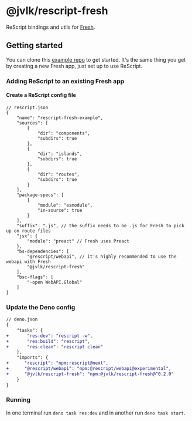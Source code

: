 # @jvlk/rescript-fresh
ReScript bindings and utils for [Fresh](https://fresh.deno.dev/).

## Getting started
You can clone this [example repo](https://github.com/jderochervlk/rescript-fresh-example) to get started. It's the same thing you get by creating a new Fresh app, just set up to use ReScript.

### Adding ReScript to an existing Fresh app
#### Create a ReScript config file
```
// rescript.json
{
    "name": "rescript-fresh-example",
    "sources": [
        {
            "dir": "components",
            "subdirs": true
        },
        {
            "dir": "islands",
            "subdirs": true
        },
        {
            "dir": "routes",
            "subdirs": true
        }
    ],
    "package-specs": [
        {
            "module": "esmodule",
            "in-source": true
        }
    ],
    "suffix": ".js", // the suffix needs to be .js for Fresh to pick up on route files
    "jsx": {
        "module": "preact" // Fresh uses Preact
    },
    "bs-dependencies": [
        "@rescript/webapi", // it's highly recommended to use the webapi with Fresh
        "@jvlk/rescript-fresh"
    ],
    "bsc-flags": [
        "-open WebAPI.Global"
    ]
}
```
### Update the Deno config
```diff
// deno.json
{
    "tasks": {
+       "res:dev": "rescript -w",
+       "res:build": "rescript",
+       "res:clean": "rescript clean"
    },
    "imports": {
+      "rescript": "npm:rescript@next",
+      "@rescript/webapi": "npm:@rescript/webapi@experimental",
+      "@jvlk/rescript-fresh": "npm:@jvlk/rescript-fresh@^0.2.0"
    }
}
```

### Running
In one terminal run `deno task res:dev` and in another run `deno task start`.